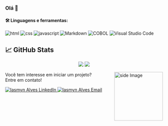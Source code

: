 
### Olá 👋



#### 🛠 Linguagens e ferramentas:<p>

![html](https://img.shields.io/badge/html%20-%23E34F26.svg?&style=for-the-badge&logo=html5&logoColor=white)
![css](https://img.shields.io/badge/css%20-%231572B6.svg?&style=for-the-badge&logo=css3&logoColor=white) 
![javascript](https://img.shields.io/badge/javascript-F7DF1E.svg?&style=for-the-badge&logo=javascript&logoColor=white)
![Markdown](https://img.shields.io/badge/Markdown-05122A?&style=for-the-badge&logo=markdown&logoColor=white)
![COBOL](https://img.shields.io/badge/COBOL-FFFF00?&style=for-the-badge)
![Visual Studio Code](https://img.shields.io/badge/-VSCode-05122A?&style=for-the-badge&logo=visual-studio-code&logoColor=white)

## &#x1f4c8; GitHub Stats

<p align = "center">
  <img src = "https://github-readme-stats.vercel.app/api?username=iasmyn18&show_icons=true&theme=dark&line_height=40">
  <img src = "https://github-readme-stats.vercel.app/api/top-langs/?username=iasmyn18&theme=dark">
</p>


Você tem interesse em iniciar um projeto?  <img src="./code-dog.gif" width="155" border="0" align="right" alt="side Image" /> &nbsp;  
Entre em contato!

<a href="">
  <img alt="Iasmyn Alves LinkedIn" src="https://img.shields.io/badge/-LinkedIn-1A4730?style=flat-square&logo=Linkedin&logoColor=white" />
</a>

<a href="mailto:ai.iasmyn.alves@gmail.com">
  <img alt="Iasmyn Alves Email" src="https://img.shields.io/badge/-E--mail-1A4730?style=flat-square&logo=Gmail&logoColor=white" />
</a>
